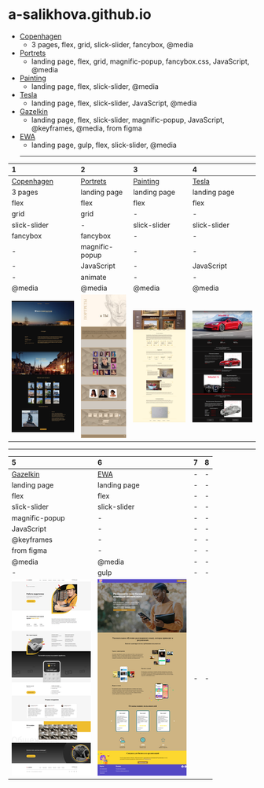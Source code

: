 # a-salikhova.github.io

* [Copenhagen](../copenhagen/)
  * 3 pages, flex, grid, slick-slider, fancybox, @media
* [Portrets](../portrets/)
  * landing page, flex, grid, magnific-popup, fancybox.css, JavaScript, @media
* [Painting](../painting/)
  * landing page, flex, slick-slider, @media
* [Tesla](../tesla/)
  * landing page, flex, slick-slider,  JavaScript, @media
* [Gazelkin](../gazelkin/)
  * landing page, flex, slick-slider,  magnific-popup, JavaScript, @keyframes, @media, from figma
* [EWA](../EWA/)
  * landing page, gulp, flex, slick-slider, @media
  ***

|1              |2            |3              | 4              | 
|:------------- |:------------|:--------------|:---------------|
| [Copenhagen](../copenhagen/)| [Portrets](../portrets/)| [Painting](../painting/)| [Tesla](../tesla/)|
| 3 pages |landing page|landing page|landing page| 
|flex|flex|flex|flex|
|grid|grid|-|-|
|slick-slider|-|slick-slider|slick-slider|
|fancybox|fancybox|-|-|
|-|magnific-popup|-|-|
|-|JavaScript|-|JavaScript|
|-|animate|-|-|
|@media|@media|@media|@media|
|![Copenhagen](./images/copenhagen_min.png "Copenhagen") |![Portrets](./images/portrets_min.png "Portrets")  |![Painting](./images/painting_min.png "Painting")  | ![Tesla](./images/tesla_min.png "Tesla")|
***

|5          | 6        |  7        | 8         |
|:--------- |:---------|:----------|:----------|
| [Gazelkin](../gazelkin/)| [EWA](../EWA/)| -| -|
| landing page|landing page|-|-| 
|flex|flex|-|-|
|slick-slider|slick-slider|-|-|
|magnific-popup|-|-|-|
|JavaScript|-|-|-|
|@keyframes|-|-|-|
|from figma|-|-|-|
|@media|@media|-|-|
|-|gulp|-|-|
|![Gazelkin](./images/gazelkin_min.png "Gazelkin")|![EWA](./images/EWA2_min.png "EWA") |-|-|
